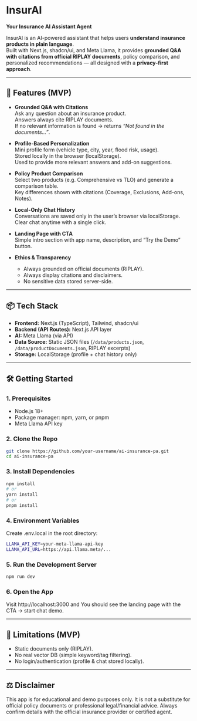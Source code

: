 # InsurAI

**Your Insurance AI Assistant Agent**

InsurAI is an AI-powered assistant that helps users **understand insurance products in plain language**.  
Built with Next.js, shadcn/ui, and Meta Llama, it provides **grounded Q&A with citations from official RIPLAY documents**, policy comparison, and personalized recommendations — all designed with a **privacy-first approach**.

---

## 🚀 Features (MVP)

- **Grounded Q&A with Citations**  
  Ask any question about an insurance product.  
  Answers always cite RIPLAY documents.  
  If no relevant information is found → returns _“Not found in the documents…”_.

- **Profile-Based Personalization**  
  Mini profile form (vehicle type, city, year, flood risk, usage).  
  Stored locally in the browser (localStorage).  
  Used to provide more relevant answers and add-on suggestions.

- **Policy Product Comparison**  
  Select two products (e.g. Comprehensive vs TLO) and generate a comparison table.  
  Key differences shown with citations (Coverage, Exclusions, Add-ons, Notes).

- **Local-Only Chat History**  
  Conversations are saved only in the user’s browser via localStorage.  
  Clear chat anytime with a single click.

- **Landing Page with CTA**  
  Simple intro section with app name, description, and “Try the Demo” button.

- **Ethics & Transparency**
  - Always grounded on official documents (RIPLAY).
  - Always display citations and disclaimers.
  - No sensitive data stored server-side.

---

## 📦 Tech Stack

- **Frontend:** Next.js (TypeScript), Tailwind, shadcn/ui
- **Backend (API Routes):** Next.js API layer
- **AI:** Meta Llama (via API)
- **Data Source:** Static JSON files (`/data/products.json`, `/data/productDocuments.json`, RIPLAY excerpts)
- **Storage:** LocalStorage (profile + chat history only)

---

## 🛠️ Getting Started

### 1. Prerequisites

- Node.js 18+
- Package manager: npm, yarn, or pnpm
- Meta Llama API key

### 2. Clone the Repo

```bash
git clone https://github.com/your-username/ai-insurance-pa.git
cd ai-insurance-pa
```

### 3. Install Dependencies

```bash
npm install
# or
yarn install
# or
pnpm install
```

### 4. Environment Variables

Create .env.local in the root directory:

```bash
LLAMA_API_KEY=your-meta-llama-api-key
LLAMA_API_URL=https://api.llama.meta/...
```

### 5. Run the Development Server

```bash
npm run dev
```

### 6. Open the App

Visit http://localhost:3000 and You should see the landing page with the CTA → start chat demo.

---

## 📌 Limitations (MVP)

- Static documents only (RIPLAY).
- No real vector DB (simple keyword/tag filtering).
- No login/authentication (profile & chat stored locally).

---

## ⚖️ Disclaimer

This app is for educational and demo purposes only.
It is not a substitute for official policy documents or professional legal/financial advice.
Always confirm details with the official insurance provider or certified agent.
